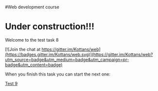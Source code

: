 #Web development course

# Under construction!!!

Welcome to the test task 8


[![Join the chat at https://gitter.im/Kottans/web](https://badges.gitter.im/Kottans/web.svg)](https://gitter.im/Kottans/web?utm_source=badge&utm_medium=badge&utm_campaign=pr-badge&utm_content=badge)




When you finish this task you can start the next one:

[Test 9](https://github.com/Kottans/web/blob/master/README09.md)
